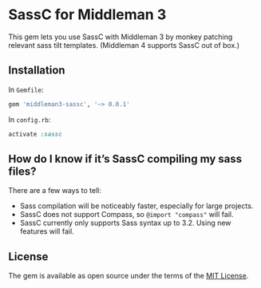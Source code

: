 # SassC for Middleman 3

This gem lets you use SassC with Middleman 3 by monkey patching relevant sass tilt templates.
(Middleman 4 supports SassC out of box.)

## Installation

In `Gemfile`:
```ruby
gem 'middleman3-sassc', '~> 0.0.1'
```

In `config.rb`:

```ruby
activate :sassc
```

## How do I know if it’s SassC compiling my sass files?

There are a few ways to tell:

* Sass compilation will be noticeably faster, especially for large projects.
* SassC does not support Compass, so `@import "compass"` will fail.
* SassC currently only supports Sass syntax up to 3.2. Using new features will fail.

## License

The gem is available as open source under the terms of the
[MIT License](http://opensource.org/licenses/MIT).
